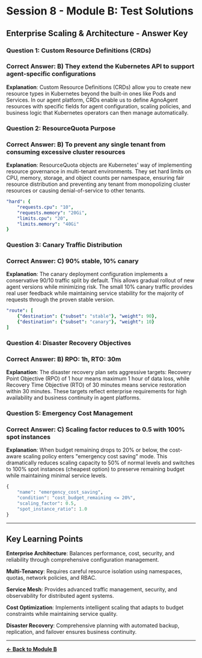 # Session 8 - Module B: Test Solutions

## Enterprise Scaling & Architecture - Answer Key

### Question 1: Custom Resource Definitions (CRDs)
### Correct Answer: B) They extend the Kubernetes API to support agent-specific configurations

**Explanation**: Custom Resource Definitions (CRDs) allow you to create new resource types in Kubernetes beyond the built-in ones like Pods and Services. In our agent platform, CRDs enable us to define AgnoAgent resources with specific fields for agent configuration, scaling policies, and business logic that Kubernetes operators can then manage automatically.

### Question 2: ResourceQuota Purpose
### Correct Answer: B) To prevent any single tenant from consuming excessive cluster resources

**Explanation**: ResourceQuota objects are Kubernetes' way of implementing resource governance in multi-tenant environments. They set hard limits on CPU, memory, storage, and object counts per namespace, ensuring fair resource distribution and preventing any tenant from monopolizing cluster resources or causing denial-of-service to other tenants.

```yaml
"hard": {
    "requests.cpu": "10",
    "requests.memory": "20Gi",
    "limits.cpu": "20", 
    "limits.memory": "40Gi"
}
```

### Question 3: Canary Traffic Distribution
### Correct Answer: C) 90% stable, 10% canary

**Explanation**: The canary deployment configuration implements a conservative 90/10 traffic split by default. This allows gradual rollout of new agent versions while minimizing risk. The small 10% canary traffic provides real user feedback while maintaining service stability for the majority of requests through the proven stable version.

```yaml
"route": [
    {"destination": {"subset": "stable"}, "weight": 90},
    {"destination": {"subset": "canary"}, "weight": 10}
]
```

### Question 4: Disaster Recovery Objectives
### Correct Answer: B) RPO: 1h, RTO: 30m

**Explanation**: The disaster recovery plan sets aggressive targets: Recovery Point Objective (RPO) of 1 hour means maximum 1 hour of data loss, while Recovery Time Objective (RTO) of 30 minutes means service restoration within 30 minutes. These targets reflect enterprise requirements for high availability and business continuity in agent platforms.

### Question 5: Emergency Cost Management
### Correct Answer: C) Scaling factor reduces to 0.5 with 100% spot instances

**Explanation**: When budget remaining drops to 20% or below, the cost-aware scaling policy enters "emergency cost saving" mode. This dramatically reduces scaling capacity to 50% of normal levels and switches to 100% spot instances (cheapest option) to preserve remaining budget while maintaining minimal service levels.

```python
{
    "name": "emergency_cost_saving",
    "condition": "cost_budget_remaining <= 20%",
    "scaling_factor": 0.5,
    "spot_instance_ratio": 1.0
}
```

---

## Key Learning Points

**Enterprise Architecture**: Balances performance, cost, security, and reliability through comprehensive configuration management.

**Multi-Tenancy**: Requires careful resource isolation using namespaces, quotas, network policies, and RBAC.

**Service Mesh**: Provides advanced traffic management, security, and observability for distributed agent systems.

**Cost Optimization**: Implements intelligent scaling that adapts to budget constraints while maintaining service quality.

**Disaster Recovery**: Comprehensive planning with automated backup, replication, and failover ensures business continuity.

---

[**← Back to Module B**](Session8_ModuleB_Enterprise_Scaling_Architecture.md)